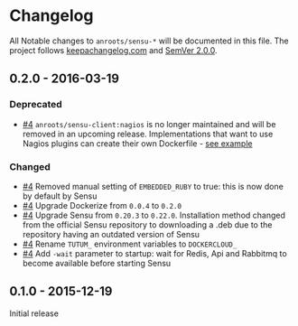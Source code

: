 # Changelog

All Notable changes to `anroots/sensu-*` will be documented in this file. The project follows [keepachangelog.com](http://keepachangelog.com) and [SemVer 2.0.0](http://semver.org).

## 0.2.0 - 2016-03-19

### Deprecated
- [#4][] `anroots/sensu-client:nagios` is no longer maintained and will be removed in an upcoming release. Implementations that want to use Nagios plugins can create their own Dockerfile - [see example][link-nagios-dockerfile]

### Changed
- [#4][] Removed manual setting of `EMBEDDED_RUBY` to true: this is now done by default by Sensu
- [#4][] Upgrade Dockerize from `0.0.4` to `0.2.0`
- [#4][] Upgrade Sensu from `0.20.3` to `0.22.0`. Installation method changed from the official Sensu repository to downloading a .deb due to the repository having an outdated version of Sensu
- [#4][] Rename `TUTUM_` environment variables to `DOCKERCLOUD_`
- [#4][] Add `-wait` parameter to startup: wait for Redis, Api and Rabbitmq to become available before starting Sensu

## 0.1.0 - 2015-12-19

Initial release

[link-nagios-dockerfile]: https://github.com/anroots/sensu-stack/blob/4d563d634ee98fabf95ac4981c66c1c8e78948e2/client/nagios/Dockerfile
[#4]: https://github.com/anroots/sensu-stack/pull/4